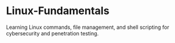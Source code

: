 # Linux-Fundamentals
Learning Linux commands, file management, and shell scripting for cybersecurity and penetration testing.
